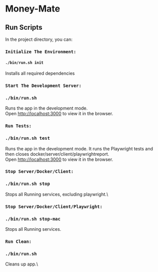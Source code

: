 # Money-Mate

## Run Scripts 

In the project directory, you can:

### `Initialize The Environment:`

#### `./bin/run.sh init`

Installs all required dependencies

### `Start The Development Server:`

### `./bin/run.sh`

Runs the app in the development mode.\
Open [http://localhost:3000](http://localhost:3000) to view it in the browser.


### `Run Tests:`

### `./bin/run.sh test`

Runs the app in the development mode. It runs the Playwright tests and then closes docker/server/client/playwrightreport. \
Open [http://localhost:3000](http://localhost:3000) to view it in the browser.

### `Stop Server/Docker/Client:`

### `./bin/run.sh stop`

Stops all Running services, excluding playwright.\


### `Stop Server/Docker/Client/Playwright:`

### `./bin/run.sh stop-mac`

Stops all Running services.


### `Run Clean:`

### `./bin/run.sh`

Cleans up app.\


